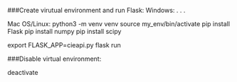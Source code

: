 ###Create virutual environment and run Flask:
Windows:
.
.
.

Mac OS/Linux:
python3 -m venv venv
source my_env/bin/activate
pip install Flask
pip install numpy
pip install scipy

export FLASK_APP=cieapi.py
flask run

###Disable virtual environment:

deactivate